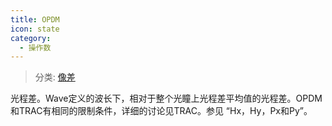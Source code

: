 ```yaml
---
title: OPDM
icon: state
category:
  - 操作数
---
```


> 分类: [像差](/hb/operands/131/885/  "Zemax 操作数 像差")

光程差。Wave定义的波长下，相对于整个光瞳上光程差平均值的光程差。OPDM和TRAC有相同的限制条件，详细的讨论见TRAC。参见 “Hx，Hy，Px和Py”。